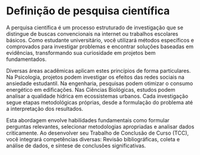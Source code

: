 # Definição de pesquisa científica

A perquisa científica é um processo estruturado de investigação que se distingue de buscas convencionais na internet ou trabalhos escolares básicos. Como estudante universitário, você utilizará métodos específicos e comprovados para investigar problemas e encontrar soluções baseadas em evidências, transformando sua curiosidade em projetos bem fundamentados.

Diversas áreas acadêmicas aplicam estes princípios de forma particulares. Na Psicologia, projetos podem investigar os efeitos das redes sociais na ansiedade estudantil. Na engenharia, pesquisas podem otimizar o consumo energético em edificações. Nas Ciências Biológicas, estudos podem analisar a qualidade hídrica em ecossistemas urbanos. Cada investigação segue etapas metodológicas próprias, desde a formulação do problema até a interpretação dos resultados.

Esta abordagem envolve habilidades fundamentais como formular perguntas relevantes, selecionar metodologias apropriadas e analisar dados criticamente. Ao desenvolver seu Trabalho de Conclusão de Curso (TCC), você integrará competências diversas: Revisão bibliográficas, coleta e análise de dados, e síntese de conclusões significativas.
